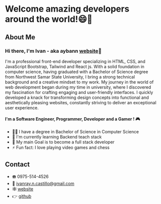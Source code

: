 # Welcome amazing developers around the world!😄🙌

## About Me

### Hi there, I'm Ivan - aka aybann [website]👋
I'm a professional front-end developer specializing in HTML, CSS, and JavaScript Bootstrap, Tailwind and React js. With a solid foundation in computer science, having graduated with a Bachelor of Science degree from Northwest Samar State University, I bring a strong technical background and a creative mindset to my work. My journey in the world of web development began during my time in university, where I discovered my fascination for crafting engaging and user-friendly interfaces. I quickly developed a knack for transforming design concepts into functional and aesthetically pleasing websites, constantly striving to deliver an exceptional user experience.

#### I'm a Software Engineer, Programmer, Developer and a Gamer ! 🎮
- 👨‍💻 I have a degree in Bachelor of Science in Computer Science
- 🌱 I'm currently learning Backend teach stack
- 🥅 My main Goal is to become a full stack developer
- ⚡ Fun fact: I love playing video games and chess

## Contact
- ☎️ 0975-514-4526
- 📧 ivanray.n.castillo@gmail.com
- 🕸️ [website]
- 👉 [github]

<br />

[website]:https://ivanswebsite.netlify.app/
[github]:https://github.com/Aybann
